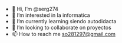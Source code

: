 - 👋 Hi, I’m @serg274
- 👀 I’m interested in la informatica
- 🌱 I’m currently learning siendo autodidacta
- 💞️ I’m looking to collaborate on proyectos 
- 📫 How to reach me so281297@gmail.com

<!---
serg274/serg274 is a ✨ special ✨ repository because its `README.md` (this file) appears on your GitHub profile.
You can click the Preview link to take a look at your changes.
--->
